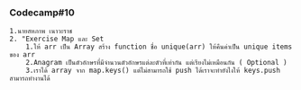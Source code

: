### Codecamp#10
    1.นายสหภาพ เนาวะราช
    2. "Exercise Map และ Set
        1.ให้ arr เป็น Array สร้าง function ชื่อ unique(arr) ให้คืนค่าเป็น unique items ของ arr
        2.Anagram เป็นตัวอักษรที่มีจำนวนตัวอักษรแต่ละตัวที่เท่ากัน แต่เรียงไม่เหมือนกัน ( Optional )
        3.เราได้ array จาก map.keys() แต่ไม่สามารถใช้ push ได้เราจะทำยังไงให้ keys.push สามารถทำงานได้

